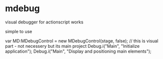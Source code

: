 mdebug
======

visual debugger for actionscript works

simple to use

var MD:MDebugControl = new MDebugControl(stage, false); // this is visual part - not necessery but its main project
Debug.i("Main", "Initialize application");
Debug.i("Main", "Display and positioning main elements");
